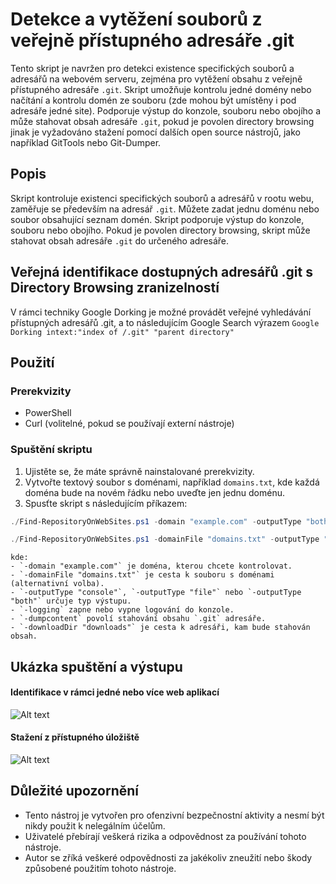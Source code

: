 # Detekce a vytěžení souborů z veřejně přístupného adresáře .git

Tento skript je navržen pro detekci existence specifických souborů a adresářů na webovém serveru, zejména pro vytěžení obsahu z veřejně přístupného adresáře `.git`. Skript umožňuje kontrolu jedné domény nebo načítání a kontrolu domén ze souboru (zde mohou být umístěny i pod adresáře jedné site). Podporuje výstup do konzole, souboru nebo obojího a může stahovat obsah adresáře `.git`, pokud je povolen directory browsing jinak je vyžadováno stažení pomocí dalších open source nástrojů, jako například GitTools nebo Git-Dumper.

## Popis

Skript kontroluje existenci specifických souborů a adresářů v rootu webu, zaměřuje se především na adresář `.git`. Můžete zadat jednu doménu nebo soubor obsahující seznam domén. Skript podporuje výstup do konzole, souboru nebo obojího. Pokud je povolen directory browsing, skript může stahovat obsah adresáře `.git` do určeného adresáře.

## Veřejná identifikace dostupných adresářů .git s Directory Browsing zranizelností

V rámci techniky Google Dorking je možné provádět veřejné vyhledávání přístupných adresářů .git, a to následujícím Google Search výrazem `Google Dorking intext:"index of /.git" "parent directory"`

## Použití

### Prerekvizity

- PowerShell
- Curl (volitelné, pokud se používají externí nástroje)

### Spuštění skriptu

1. Ujistěte se, že máte správně nainstalované prerekvizity.
2. Vytvořte textový soubor s doménami, například `domains.txt`, kde každá doména bude na novém řádku nebo uveďte jen jednu doménu.
3. Spusťte skript s následujícím příkazem:

```powershell
./Find-RepositoryOnWebSites.ps1 -domain "example.com" -outputType "both" -logging -dumpcontent -downloadDir "downloads"

./Find-RepositoryOnWebSites.ps1 -domainFile "domains.txt" -outputType "both" -logging -dumpcontent -downloadDir "downloads"
```

    kde:
    - `-domain "example.com"` je doména, kterou chcete kontrolovat.
    - `-domainFile "domains.txt"` je cesta k souboru s doménami (alternativní volba).
    - `-outputType "console"`, `-outputType "file"` nebo `-outputType "both"` určuje typ výstupu.
    - `-logging` zapne nebo vypne logování do konzole.
    - `-dumpcontent` povolí stahování obsahu `.git` adresáře.
    - `-downloadDir "downloads"` je cesta k adresáři, kam bude stahován obsah.

## Ukázka spuštění a výstupu
#### Identifikace v rámci jedné nebo více web aplikací
![Alt text](https://github.com/cyb3r5t4lk3r/HackSmithTools/blob/main/Media/Git_Identifiaction.gif)

#### Stažení z přístupného úložiště
![Alt text](https://github.com/cyb3r5t4lk3r/HackSmithTools/blob/main/Media/Git_Download_Files.gif)


## Důležité upozornění

- Tento nástroj je vytvořen pro ofenzivní bezpečnostní aktivity a nesmí být nikdy použit k nelegálním účelům.
- Uživatelé přebírají veškerá rizika a odpovědnost za používání tohoto nástroje.
- Autor se zříká veškeré odpovědnosti za jakékoliv zneužití nebo škody způsobené použitím tohoto nástroje.
